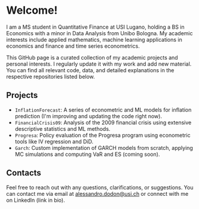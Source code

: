 # Welcome!

I am a MS student in Quantitative Finance at USI Lugano, holding a BS in Economics with a minor in Data Analysis from Unibo Bologna. My academic interests include applied mathematics, machine learning applications in economics and finance and time series econometrics.

This GitHub page is a curated collection of my academic projects and personal interests. I regularly update it with my work and add new material. You can find all relevant code, data, and detailed explanations in the respective repositories listed below.

## Projects

- `InflationForecast`: A series of econometric and ML models for inflation prediction (I'm improving and updating the code right now).
- `FinancialCrisis09`: Analysis of the 2009 financial crisis using extensive descriptive statistics and ML methods.
- `Progresa`: Policy evaluation of the Progresa program using econometric tools like IV regression and DiD.
- `Garch`: Custom implementation of GARCH models from scratch, applying MC simulations and computing VaR and ES (coming soon).

## Contacts

Feel free to reach out with any questions, clarifications, or suggestions. You can contact me via email at alessandro.dodon@usi.ch or connect with me on LinkedIn (link in bio).



